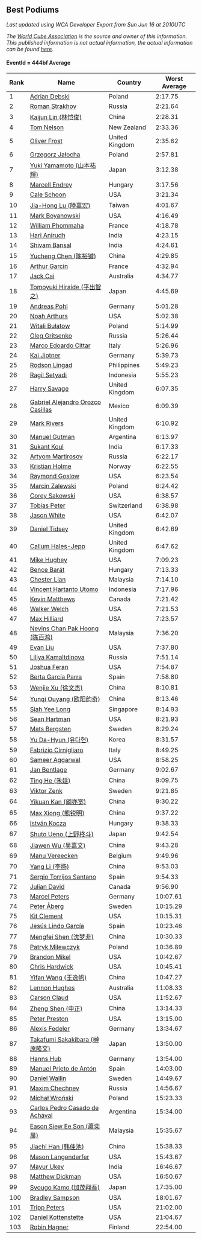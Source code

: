 ## Best Podiums

*Last updated using WCA Developer Export from Sun Jun 16 at 2010UTC*

*The [World Cube Association](https://www.worldcubeassociation.org) is the source and owner of this information. This published information is not actual information, the actual information can be found [here](https://www.worldcubeassociation.org/results).*

#### EventId = 444bf Average

|Rank|Name|Country|Worst Average|  
|--|--|--|--|  
|1|[Adrian Dębski](https://www.worldcubeassociation.org/persons/2017DEBS01)|Poland|2:17.75|  
|2|[Roman Strakhov](https://www.worldcubeassociation.org/persons/2012STRA02)|Russia|2:21.64|  
|3|[Kaijun Lin (林恺俊)](https://www.worldcubeassociation.org/persons/2013LINK01)|China|2:28.31|  
|4|[Tom Nelson](https://www.worldcubeassociation.org/persons/2013NELS01)|New Zealand|2:33.36|  
|5|[Oliver Frost](https://www.worldcubeassociation.org/persons/2012FROS01)|United Kingdom|2:35.62|  
|6|[Grzegorz Jałocha](https://www.worldcubeassociation.org/persons/2012JALO01)|Poland|2:57.81|  
|7|[Yuki Yamamoto (山本祐輝)](https://www.worldcubeassociation.org/persons/2010YAMA04)|Japan|3:12.38|  
|8|[Marcell Endrey](https://www.worldcubeassociation.org/persons/2007ENDR01)|Hungary|3:17.56|  
|9|[Cale Schoon](https://www.worldcubeassociation.org/persons/2014SCHO02)|USA|3:21.34|  
|10|[Jia-Hong Lu (陸嘉宏)](https://www.worldcubeassociation.org/persons/2007LUJI01)|Taiwan|4:01.67|  
|11|[Mark Boyanowski](https://www.worldcubeassociation.org/persons/2014BOYA01)|USA|4:16.49|  
|12|[William Phommaha](https://www.worldcubeassociation.org/persons/2015PHOM01)|France|4:18.78|  
|13|[Hari Anirudh](https://www.worldcubeassociation.org/persons/2013ANIR01)|India|4:23.15|  
|14|[Shivam Bansal](https://www.worldcubeassociation.org/persons/2011BANS02)|India|4:24.61|  
|15|[Yucheng Chen (陈裕铖)](https://www.worldcubeassociation.org/persons/2015CHEN49)|China|4:29.85|  
|16|[Arthur Garcin](https://www.worldcubeassociation.org/persons/2014GARC27)|France|4:32.94|  
|17|[Jack Cai](https://www.worldcubeassociation.org/persons/2014CAIJ02)|Australia|4:34.77|  
|18|[Tomoyuki Hiraide (平出智之)](https://www.worldcubeassociation.org/persons/2012HIRA01)|Japan|4:45.69|  
|19|[Andreas Pohl](https://www.worldcubeassociation.org/persons/2012POHL01)|Germany|5:01.28|  
|20|[Noah Arthurs](https://www.worldcubeassociation.org/persons/2012ARTH01)|USA|5:02.38|  
|21|[Witali Bułatow](https://www.worldcubeassociation.org/persons/2015BUAT01)|Poland|5:14.99|  
|22|[Oleg Gritsenko](https://www.worldcubeassociation.org/persons/2011GRIT01)|Russia|5:26.44|  
|23|[Marco Edoardo Cittar](https://www.worldcubeassociation.org/persons/2015CITT01)|Italy|5:26.96|  
|24|[Kai Jiptner](https://www.worldcubeassociation.org/persons/2007JIPT01)|Germany|5:39.73|  
|25|[Rodson Lingad](https://www.worldcubeassociation.org/persons/2011LING02)|Philippines|5:49.23|  
|26|[Ragil Setyadi](https://www.worldcubeassociation.org/persons/2011SETY02)|Indonesia|5:55.23|  
|27|[Harry Savage](https://www.worldcubeassociation.org/persons/2013SAVA01)|United Kingdom|6:07.35|  
|28|[Gabriel Alejandro Orozco Casillas](https://www.worldcubeassociation.org/persons/2008CASI01)|Mexico|6:09.39|  
|29|[Mark Rivers](https://www.worldcubeassociation.org/persons/2015RIVE05)|United Kingdom|6:10.92|  
|30|[Manuel Gutman](https://www.worldcubeassociation.org/persons/2017GUTM01)|Argentina|6:13.97|  
|31|[Sukant Koul](https://www.worldcubeassociation.org/persons/2014KOUL01)|India|6:17.33|  
|32|[Artyom Martirosov](https://www.worldcubeassociation.org/persons/2016MART29)|Russia|6:22.17|  
|33|[Kristian Holme](https://www.worldcubeassociation.org/persons/2013HOLM01)|Norway|6:22.55|  
|34|[Raymond Goslow](https://www.worldcubeassociation.org/persons/2014GOSL01)|USA|6:23.54|  
|35|[Marcin Zalewski](https://www.worldcubeassociation.org/persons/2011ZALE02)|Poland|6:24.42|  
|36|[Corey Sakowski](https://www.worldcubeassociation.org/persons/2011SAKO01)|USA|6:38.57|  
|37|[Tobias Peter](https://www.worldcubeassociation.org/persons/2014PETE03)|Switzerland|6:38.98|  
|38|[Jason White](https://www.worldcubeassociation.org/persons/2016WHIT16)|USA|6:42.07|  
|39|[Daniel Tidsey](https://www.worldcubeassociation.org/persons/2016TIDS01)|United Kingdom|6:42.69|  
|40|[Callum Hales-Jepp](https://www.worldcubeassociation.org/persons/2012HALE01)|United Kingdom|6:47.62|  
|41|[Mike Hughey](https://www.worldcubeassociation.org/persons/2007HUGH01)|USA|7:09.23|  
|42|[Bence Barát](https://www.worldcubeassociation.org/persons/2008BARA01)|Hungary|7:13.33|  
|43|[Chester Lian](https://www.worldcubeassociation.org/persons/2009LIAN03)|Malaysia|7:14.10|  
|44|[Vincent Hartanto Utomo](https://www.worldcubeassociation.org/persons/2010UTOM01)|Indonesia|7:17.96|  
|45|[Kevin Matthews](https://www.worldcubeassociation.org/persons/2010MATT02)|Canada|7:21.42|  
|46|[Walker Welch](https://www.worldcubeassociation.org/persons/2011WELC01)|USA|7:21.53|  
|47|[Max Hilliard](https://www.worldcubeassociation.org/persons/2015HILL09)|USA|7:23.57|  
|48|[Nevins Chan Pak Hoong (陈百鸿)](https://www.worldcubeassociation.org/persons/2010CHAN20)|Malaysia|7:36.20|  
|49|[Evan Liu](https://www.worldcubeassociation.org/persons/2009LIUE01)|USA|7:37.80|  
|50|[Liliya Kamaltdinova](https://www.worldcubeassociation.org/persons/2012KAMA01)|Russia|7:51.14|  
|51|[Joshua Feran](https://www.worldcubeassociation.org/persons/2011FERA01)|USA|7:54.87|  
|52|[Berta García Parra](https://www.worldcubeassociation.org/persons/2014PARR02)|Spain|7:58.80|  
|53|[Wenjie Xu (徐文杰)](https://www.worldcubeassociation.org/persons/2016XUWE02)|China|8:10.81|  
|54|[Yunqi Ouyang (欧阳韵奇)](https://www.worldcubeassociation.org/persons/2007YUNQ01)|China|8:13.46|  
|55|[Siah Yee Long](https://www.worldcubeassociation.org/persons/2015LONG01)|Singapore|8:14.93|  
|56|[Sean Hartman](https://www.worldcubeassociation.org/persons/2016HART02)|USA|8:21.93|  
|57|[Mats Bergsten](https://www.worldcubeassociation.org/persons/2008BERG04)|Sweden|8:29.24|  
|58|[Yu Da-Hyun (유다현)](https://www.worldcubeassociation.org/persons/2008YUDA01)|Korea|8:31.57|  
|59|[Fabrizio Cirnigliaro](https://www.worldcubeassociation.org/persons/2008CIRN01)|Italy|8:49.25|  
|60|[Sameer Aggarwal](https://www.worldcubeassociation.org/persons/2017AGGA01)|USA|8:58.25|  
|61|[Jan Bentlage](https://www.worldcubeassociation.org/persons/2010BENT01)|Germany|9:02.67|  
|62|[Ting He (禾廷)](https://www.worldcubeassociation.org/persons/2015HETI01)|China|9:09.75|  
|63|[Viktor Zenk](https://www.worldcubeassociation.org/persons/2016ZENK01)|Sweden|9:21.85|  
|64|[Yikuan Kan (阚亦宽)](https://www.worldcubeassociation.org/persons/2015KANY01)|China|9:30.22|  
|65|[Max Xiong (熊锐明)](https://www.worldcubeassociation.org/persons/2015XION03)|China|9:37.22|  
|66|[István Kocza](https://www.worldcubeassociation.org/persons/2005KOCZ01)|Hungary|9:38.33|  
|67|[Shuto Ueno (上野柊斗)](https://www.worldcubeassociation.org/persons/2008UENO01)|Japan|9:42.54|  
|68|[Jiawen Wu (吴嘉文)](https://www.worldcubeassociation.org/persons/2010WUJI01)|China|9:43.28|  
|69|[Manu Vereecken](https://www.worldcubeassociation.org/persons/2010VERE01)|Belgium|9:49.96|  
|70|[Yang Li (李扬)](https://www.worldcubeassociation.org/persons/2012LIYA01)|China|9:53.03|  
|71|[Sergio Torrijos Santano](https://www.worldcubeassociation.org/persons/2013SANT13)|Spain|9:54.33|  
|72|[Julian David](https://www.worldcubeassociation.org/persons/2010DAVI06)|Canada|9:56.90|  
|73|[Marcel Peters](https://www.worldcubeassociation.org/persons/2012PETE03)|Germany|10:07.61|  
|74|[Peter Åberg](https://www.worldcubeassociation.org/persons/2013ABER01)|Sweden|10:15.29|  
|75|[Kit Clement](https://www.worldcubeassociation.org/persons/2008CLEM01)|USA|10:15.31|  
|76|[Jesús Lindo García](https://www.worldcubeassociation.org/persons/2013GARC08)|Spain|10:23.46|  
|77|[Mengfei Shen (沈梦非)](https://www.worldcubeassociation.org/persons/2018SHEN07)|China|10:30.33|  
|78|[Patryk Milewczyk](https://www.worldcubeassociation.org/persons/2014MILE01)|Poland|10:36.89|  
|79|[Brandon Mikel](https://www.worldcubeassociation.org/persons/2011MIKE01)|USA|10:42.67|  
|80|[Chris Hardwick](https://www.worldcubeassociation.org/persons/2003HARD01)|USA|10:45.41|  
|81|[Yifan Wang (王逸帆)](https://www.worldcubeassociation.org/persons/2017WANY29)|China|10:47.27|  
|82|[Lennon Hughes](https://www.worldcubeassociation.org/persons/2017HUGH04)|Australia|11:08.33|  
|83|[Carson Claud](https://www.worldcubeassociation.org/persons/2015CLAU02)|USA|11:52.67|  
|84|[Zheng Shen (申正)](https://www.worldcubeassociation.org/persons/2017SHEN06)|China|13:14.33|  
|85|[Peter Preston](https://www.worldcubeassociation.org/persons/2017PRES02)|USA|13:15.00|  
|86|[Alexis Fedeler](https://www.worldcubeassociation.org/persons/2015FEDE01)|Germany|13:34.67|  
|87|[Takafumi Sakakibara (榊原隆文)](https://www.worldcubeassociation.org/persons/2017SAKA04)|Japan|13:50.00|  
|88|[Hanns Hub](https://www.worldcubeassociation.org/persons/2013HUBH01)|Germany|13:54.00|  
|89|[Manuel Prieto de Antón](https://www.worldcubeassociation.org/persons/2015ANTO04)|Spain|14:03.00|  
|90|[Daniel Wallin](https://www.worldcubeassociation.org/persons/2013WALL03)|Sweden|14:49.67|  
|91|[Maxim Chechnev](https://www.worldcubeassociation.org/persons/2011CHEC01)|Russia|14:56.67|  
|92|[Michał Wroński](https://www.worldcubeassociation.org/persons/2015WRON01)|Poland|15:23.33|  
|93|[Carlos Pedro Casado de Achával](https://www.worldcubeassociation.org/persons/2012ACHA01)|Argentina|15:34.00|  
|94|[Eason Siew Ee Son (蕭奕晨)](https://www.worldcubeassociation.org/persons/2009SIEW02)|Malaysia|15:35.67|  
|95|[Jiachi Han (韩佳池)](https://www.worldcubeassociation.org/persons/2014HANJ02)|China|15:38.33|  
|96|[Mason Langenderfer](https://www.worldcubeassociation.org/persons/2013LANG03)|USA|15:43.67|  
|97|[Mayur Ukey](https://www.worldcubeassociation.org/persons/2014UKEY01)|India|16:46.67|  
|98|[Matthew Dickman](https://www.worldcubeassociation.org/persons/2013DICK01)|USA|16:50.67|  
|99|[Syougo Kamo (加茂翔吾)](https://www.worldcubeassociation.org/persons/2015KAMO01)|Japan|17:35.00|  
|100|[Bradley Sampson](https://www.worldcubeassociation.org/persons/2008SAMP01)|USA|18:01.67|  
|101|[Tripp Peters](https://www.worldcubeassociation.org/persons/2017PETE04)|USA|21:02.00|  
|102|[Daniel Kottenstette](https://www.worldcubeassociation.org/persons/2012KOTT01)|USA|21:04.67|  
|103|[Robin Hagner](https://www.worldcubeassociation.org/persons/2017HAGN02)|Finland|22:54.00|  
